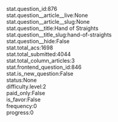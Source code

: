 stat.question_id:876  
stat.question__article__live:None  
stat.question__article__slug:None  
stat.question__title:Hand of Straights  
stat.question__title_slug:hand-of-straights  
stat.question__hide:False  
stat.total_acs:1698  
stat.total_submitted:4044  
stat.total_column_articles:3  
stat.frontend_question_id:846  
stat.is_new_question:False  
status:None  
difficulty.level:2  
paid_only:False  
is_favor:False  
frequency:0  
progress:0  
